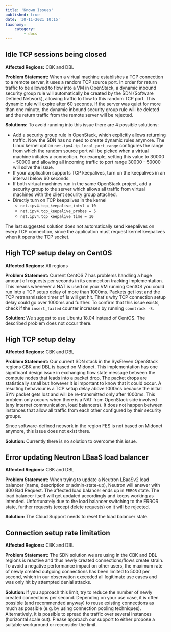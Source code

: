 ```yaml
---
title: 'Known Issues'
published: true
date: '30-11-2021 10:15'
taxonomy:
    category:
        - docs
---
```


## Idle TCP sessions being closed

**Affected Regions:**
CBK and DBL

**Problem Statement:**
When a virtual machine establishes a TCP connection to a remote server, it uses a random TCP source port.
In order for return traffic to be allowed to flow into a VM in OpenStack, a dynamic inbound security group rule will automatically be created by the SDN (Software Defined Network), allowing traffic to flow to this random TCP port.
This dynamic rule will expire after 60 seconds. If the server was quiet for more than one minute, the dynamic inbound security group rule will be deleted and the return traffic from the remote server will be rejected.

**Solutions:**
To avoid running into this issue there are 4 possible solutions:

* Add a security group rule in OpenStack, which explicitly allows returning traffic. Now the SDN has no need to create dynamic rules anymore. The Linux kernel option `net.ipv4.ip_local_port_range` configures the range from which the random source port will be picked when a virtual machine initiates a connection. For example, setting this value to 30000 - 50000 and allowing all incoming traffic to port range 30000 - 50000 will solve the issue.
* If your application supports TCP keepalives, turn on the keepalives in an interval below 60 seconds.
* If both virtual machines run in the same OpenStack project, add a security group to the server which allows all traffic from virtual machines with the client security group attached.
* Directly turn on TCP keepalives in the kernel
  * `net.ipv4.tcp_keepalive_intvl = 10`
  * `net.ipv4.tcp_keepalive_probes = 5`
  * `net.ipv4.tcp_keepalive_time = 10`

The last suggested solution does not automatically send keepalives on every TCP connection, since the application must request kernel keepalives when it opens the TCP socket.


## High TCP setup delay on CentOS

**Affected Regions:**
All regions

**Problem Statement:**
Current CentOS 7 has problems handling a huge amount of requests per seconds in its connection tracking implementation. This means whenever a NAT is used on your VM running CentOS you could run into a TCP setup delay of more than 1000ms. Packets get lost and the TCP retransmission timer of 1s will get hit. That's why TCP connection setup delay could go over 1000ms and further. To confirm that this issue exists, check if the `insert_failed` counter increases by running `conntrack -S`.

**Solution:**
We suggest to use Ubuntu 18.04 instead of CentOS. The described problem does not occur there.


## High TCP setup delay

**Affected Regions:**
CBK and DBL

**Problem Statement:**
Our current SDN stack in the SysEleven OpenStack regions CBK and DBL is based on Midonet. This implementation has one significant design issue in exchanging flow state message between the compute nodes that leads into a packet drop. The packet drops are statistically small but however it is important to know that it could occur. A resulting behaviour is a TCP setup delay above 1000ms because the initial SYN packet gets lost and will be re-transmitted only after 1000ms. This problem only occurs when there is a NAT from OpenStack side involved (any Internet communication, load balancers). It does not happen between instances that allow all traffic from each other configured by their security groups.

Since software-defined network in the region FES is not based on Midonet anymore, this issue does not exist there.

**Solution:**
Currently there is no solution to overcome this issue.


## Error updating Neutron LBaaS load balancer

**Affected Regions:**
CBK and DBL

**Problem Statement:**
When trying to update a Neutron LBaaSv2 load balancer (name, description or admin-state-up), Neutron will answer with 400 Bad Request. The affected load balancer ends up in `ERROR` state. The load balancer itself will get updated accordingly and keeps working as intended. Unfortunately due to the load balancer switching to the ERROR state, further requests (except delete requests) on it will be rejected.

**Solution:**
The Cloud Support needs to reset the load balancer state.


## Connection setup rate limitation

**Affected Regions:**
CBK and DBL

**Problem Statement:**
The SDN solution we are using in the CBK and DBL regions is reactive and thus newly created connections/flows create strain. To avoid a negative performance impact on other users, the maximum rate of newly created outgoing connections has been limited to 5000 per second, which in our observation exceeded all legitimate use cases and was only hit by attempted denial attacks.

**Solution:**
If you approach this limit, try to reduce the number of newly created connections per second. Depending on your use case, it is often possible (and recommended anyway) to reuse existing connections as much as possible (e.g. by using connection pooling techniques). Alternatively, it is possible to spread the traffic over several instances (horizontal scale out). Please approach our support to either propose a suitable workaround or reconsider the limit.

